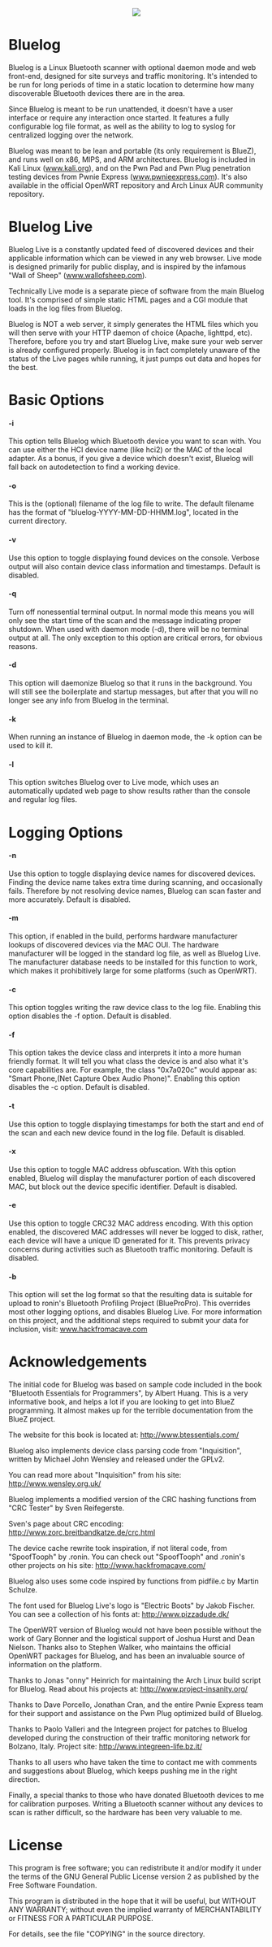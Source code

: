 <p align="center">
<img src="https://raw.github.com/MS3FGX/Bluelog/master/www/images/bluelog_logo.png" />
</p>

Bluelog
==============

Bluelog is a Linux Bluetooth scanner with optional daemon mode and web
front-end, designed for site surveys and traffic monitoring. It's intended to
be run for long periods of time in a static location to determine how many
discoverable Bluetooth devices there are in the area.

Since Bluelog is meant to be run unattended, it doesn't have a user interface
or require any interaction once started. It features a fully configurable log
file format, as well as the ability to log to syslog for centralized logging
over the network.

Bluelog was meant to be lean and portable (its only requirement is BlueZ), and
runs well on x86, MIPS, and ARM architectures. Bluelog is included in Kali
Linux (www.kali.org), and on the Pwn Pad and Pwn Plug penetration testing
devices from Pwnie Express (www.pwnieexpress.com). It's also available in the
official OpenWRT repository and Arch Linux AUR community repository.

Bluelog Live
==============

Bluelog Live is a constantly updated feed of discovered devices and their
applicable information which can be viewed in any web browser. Live mode is
designed primarily for public display, and is inspired by the infamous
"Wall of Sheep" (www.wallofsheep.com).

Technically Live mode is a separate piece of software from the main Bluelog
tool. It's comprised of simple static HTML pages and a CGI module that loads
in the log files from Bluelog. 

Bluelog is NOT a web server, it simply generates the HTML files which you will
then serve with your HTTP daemon of choice (Apache, lighttpd, etc). Therefore,
before you try and start Bluelog Live, make sure your web server is already
configured properly. Bluelog is in fact completely unaware of the status of the
Live pages while running, it just pumps out data and hopes for the best.

Basic Options
==============

#### -i <hci interface or MAC>
This option tells Bluelog which Bluetooth device you want to scan with.
You can use either the HCI device name (like hci2) or the MAC of the local
adapter. As a bonus, if you give a device which doesn't exist, Bluelog will
fall back on autodetection to find a working device. 

#### -o <filename>
This is the (optional) filename of the log file to write. The default
filename has the format of "bluelog-YYYY-MM-DD-HHMM.log", located in the
current directory.

#### -v
Use this option to toggle displaying found devices on the console. Verbose
output will also contain device class information and timestamps. Default is
disabled.

#### -q
Turn off nonessential terminal output. In normal mode this means you will
only see the start time of the scan and the message indicating proper
shutdown. When used with daemon mode (-d), there will be no terminal output
at all. The only exception to this option are critical errors, for obvious
reasons.

#### -d
This option will daemonize Bluelog so that it runs in the background. You
will still see the boilerplate and startup messages, but after that you will
no longer see any info from Bluelog in the terminal.

#### -k
When running an instance of Bluelog in daemon mode, the -k option can be
used to kill it.

#### -l
This option switches Bluelog over to Live mode, which uses an automatically
updated web page to show results rather than the console and regular log files.

Logging Options
==============

#### -n
Use this option to toggle displaying device names for discovered devices.
Finding the device name takes extra time during scanning, and occasionally
fails. Therefore by not resolving device names, Bluelog can scan faster and
more accurately. Default is disabled.

#### -m
This option, if enabled in the build, performs hardware manufacturer lookups of
discovered devices via the MAC OUI. The hardware manufacturer will be logged in
the standard log file, as well as Bluelog Live. The manufacturer database needs
to be installed for this function to work, which makes it prohibitively large
for some platforms (such as OpenWRT).

#### -c
This option toggles writing the raw device class to the log file. Enabling this
option disables the -f option. Default is disabled.

#### -f
This option takes the device class and interprets it into a more human friendly
format. It will tell you what class the device is and also what it's core
capabilities are. For example, the class "0x7a020c" would appear as: "Smart
Phone,(Net Capture Obex Audio Phone)". Enabling this option disables the -c
option. Default is disabled.

#### -t
Use this option to toggle displaying timestamps for both the start and end
of the scan and each new device found in the log file. Default is disabled.

#### -x
Use this option to toggle MAC address obfuscation. With this option
enabled, Bluelog will display the manufacturer portion of each discovered
MAC, but block out the device specific identifier. Default is disabled.

#### -e
Use this option to toggle CRC32 MAC address encoding. With this option
enabled, the discovered MAC addresses will never be logged to disk, rather,
each device will have a unique ID generated for it. This prevents privacy
concerns during activities such as Bluetooth traffic monitoring. Default is
disabled.


#### -b
This option will set the log format so that the resulting data is suitable
for upload to ronin's Bluetooth Profiling Project (BlueProPro). This overrides
most other logging options, and disables Bluelog Live. For more information on
this project, and the additional steps required to submit your data for
inclusion, visit: www.hackfromacave.com

Acknowledgements 
==============

The initial code for Bluelog was based on sample code included in the book
"Bluetooth Essentials for Programmers", by Albert Huang. This is a very
informative book, and helps a lot if you are looking to get into BlueZ
programming. It almost makes up for the terrible documentation from the BlueZ
project.

The website for this book is located at: http://www.btessentials.com/

Bluelog also implements device class parsing code from "Inquisition", written
by Michael John Wensley and released under the GPLv2.

You can read more about "Inquisition" from his site: http://www.wensley.org.uk/

Bluelog implements a modified version of the CRC hashing functions from
"CRC Tester" by Sven Reifegerste.

Sven's page about CRC encoding: http://www.zorc.breitbandkatze.de/crc.html

The device cache rewrite took inspiration, if not literal code, from
"SpoofTooph" by .ronin. You can check out "SpoofTooph" and .ronin's other
projects on his site: http://www.hackfromacave.com/

Bluelog also uses some code inspired by functions from pidfile.c by
Martin Schulze.

The font used for Bluelog Live's logo is "Electric Boots" by Jakob Fischer.
You can see a collection of his fonts at: http://www.pizzadude.dk/

The OpenWRT version of Bluelog would not have been possible without the work
of Gary Bonner and the logistical support of Joshua Hurst and Dean Nielson.
Thanks also to Stephen Walker, who maintains the official OpenWRT packages for
Bluelog, and has been an invaluable source of information on the platform.

Thanks to Jonas "onny" Heinrich for maintaining the Arch Linux build script
for Bluelog. Read about his projects at: http://www.project-insanity.org/

Thanks to Dave Porcello, Jonathan Cran, and the entire Pwnie Express team for
their support and assistance on the Pwn Plug optimized build of Bluelog.

Thanks to Paolo Valleri and the Integreen project for patches to Bluelog
developed during the construction of their traffic monitoring network for
Bolzano, Italy. Project site: http://www.integreen-life.bz.it/

Thanks to all users who have taken the time to contact me with comments and
suggestions about Bluelog, which keeps pushing me in the right direction.

Finally, a special thanks to those who have donated Bluetooth devices to me for
calibration purposes. Writing a Bluetooth scanner without any devices to scan
is rather difficult, so the hardware has been very valuable to me.

License
==============

This program is free software; you can redistribute it and/or modify it under
the terms of the GNU General Public License version 2 as published by the Free
Software Foundation.

This program is distributed in the hope that it will be useful, but WITHOUT ANY
WARRANTY; without even the implied warranty of MERCHANTABILITY or FITNESS FOR A
PARTICULAR PURPOSE.

For details, see the file "COPYING" in the source directory.

